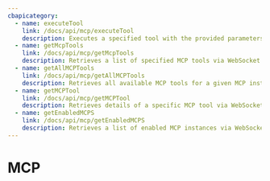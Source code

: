 ```yaml
---
cbapicategory:
  - name: executeTool
    link: /docs/api/mcp/executeTool
    description: Executes a specified tool with the provided parameters via WebSocket.
  - name: getMcpTools
    link: /docs/api/mcp/getMcpTools
    description: Retrieves a list of specified MCP tools via WebSocket.
  - name: getAllMCPTools
    link: /docs/api/mcp/getAllMCPTools
    description: Retrieves all available MCP tools for a given MCP instance via WebSocket.
  - name: getMCPTool
    link: /docs/api/mcp/getMCPTool
    description: Retrieves details of a specific MCP tool via WebSocket.
  - name: getEnabledMCPS
    link: /docs/api/mcp/getEnabledMCPS
    description: Retrieves a list of enabled MCP instances via WebSocket.
---
```

# MCP
<CBAPICategory />
